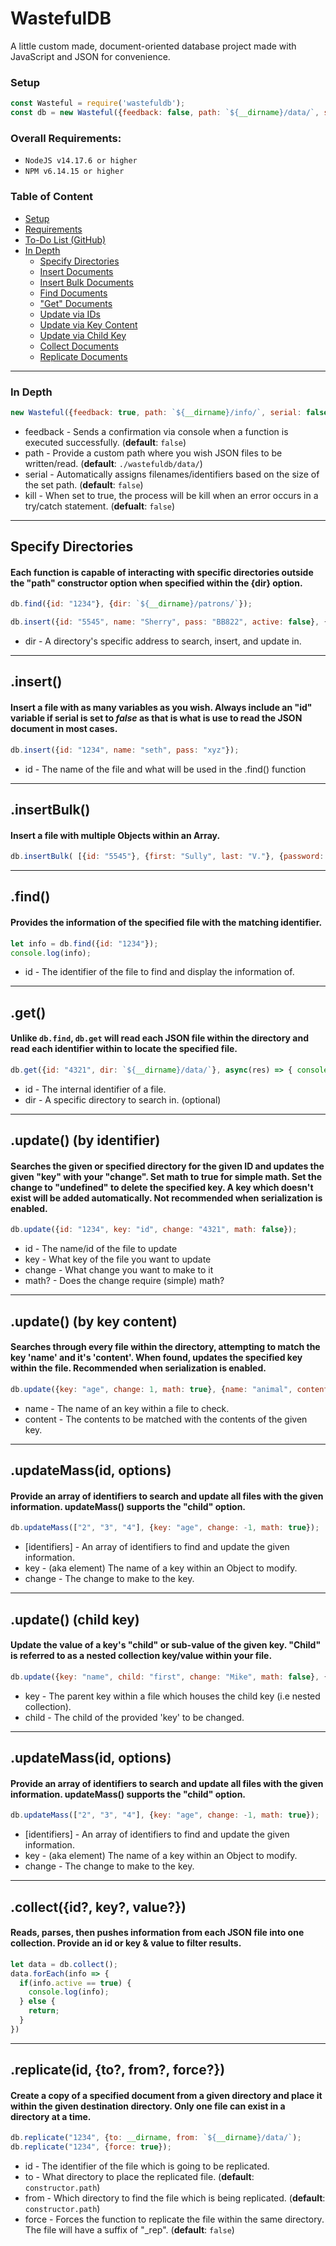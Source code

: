 # WastefulDB
A little custom made, document-oriented database project made with JavaScript and JSON for convenience.


### Setup
```js
const Wasteful = require('wastefuldb');
const db = new Wasteful({feedback: false, path: `${__dirname}/data/`, serial: false, kill: false});
```

### Overall Requirements:
- `NodeJS v14.17.6 or higher`
- `NPM v6.14.15 or higher`

### Table of Content
- [Setup](#setup)
- [Requirements](#overall-requirements)
- [To-Do List (GitHub)](https://github.com/ThySeth/WastefulDB/blob/main/TODO.md)
- [In Depth](#in-depth)
  - [Specify Directories](#specify-directories)
  - [Insert Documents](#insert)
  - [Insert Bulk Documents](#insertbulk)
  - [Find Documents](#find)
  - ["Get" Documents](#get)
  - [Update via IDs](#update-by-identifier)
  - [Update via Key Content](#update-by-key-content)
  - [Update via Child Key](#update-child-key)
  - [Collect Documents](#collectid-key-value)
  - [Replicate Documents](#replicateid-to-from-force)

___

### In Depth
```js
new Wasteful({feedback: true, path: `${__dirname}/info/`, serial: false, kill: false});
```
* feedback - Sends a confirmation via console when a function is executed successfully. (__default__: `false`)
* path - Provide a custom path where you wish JSON files to be written/read. (__default__: `./wastefuldb/data/`)
* serial - Automatically assigns filenames/identifiers based on the size of the set path. (__default__: `false`)
* kill - When set to true, the process will be kill when an error occurs in a try/catch statement. (__defualt__: `false`)

___

## Specify Directories
#### Each function is capable of interacting with specific directories outside the "path" constructor option when specified within the {dir} option.
```js
db.find({id: "1234"}, {dir: `${__dirname}/patrons/`});

db.insert({id: "5545", name: "Sherry", pass: "BB822", active: false}, {dir: `${__dirname}/accounts/`});
```
* dir - A directory's specific address to search, insert, and update in.

___

## .insert()
#### Insert a file with as many variables as you wish. __Always__ include an "id" variable if serial is set to *false* as that is what is use to read the JSON document in most cases.
```js
db.insert({id: "1234", name: "seth", pass: "xyz"});
```
* id - The name of the file and what will be used in the .find() function

___

## .insertBulk()
#### Insert a file with multiple Objects within an Array.
```js
db.insertBulk( [{id: "5545"}, {first: "Sully", last: "V."}, {password: "password"}] );
```

___

## .find()
#### Provides the information of the specified file with the matching identifier.
```js
let info = db.find({id: "1234"});
console.log(info);
```
* id - The identifier of the file to find and display the information of.

___

## .get()
#### Unlike `db.find`, `db.get` will read each JSON file within the directory and read each identifier within to locate the specified file.
```js
db.get({id: "4321", dir: `${__dirname}/data/`}, async(res) => { console.log(await res) });
```
* id - The internal identifier of a file.
* dir - A specific directory to search in. (optional)

___

## .update() (by identifier)
#### Searches the given or specified directory for the given ID and updates the given "key" with your "change". Set math to true for __simple__ math. Set the change to "undefined" to delete the specified key. A key which doesn't exist will be added automatically. Not recommended when serialization is enabled.
```js
db.update({id: "1234", key: "id", change: "4321", math: false});
```
* id - The name/id of the file to update
* key - What key of the file you want to update
* change - What change you want to make to it
* math? - Does the change require (simple) math?

___

## .update() (by key content)
#### Searches through every file within the directory, attempting to match the key 'name' and it's 'content'. When found, updates the specified key within the file. Recommended when serialization is enabled.
```js
db.update({key: "age", change: 1, math: true}, {name: "animal", content: "fox"});
```
* name - The name of an key within a file to check.
* content - The contents to be matched with the contents of the given key.

___

## .updateMass(id, options)
#### Provide an array of identifiers to search and update all files with the given information. updateMass() supports the "child" option.
```js
db.updateMass(["2", "3", "4"], {key: "age", change: -1, math: true});
```
* [identifiers] - An array of identifiers to find and update the given information.
* key - (aka element) The name of a key within an Object to modify.
* change - The change to make to the key.

___


## .update() (child key)
#### Update the value of a key's "child" or sub-value of the given key. "Child" is referred to as a nested collection key/value within your file.
```js
db.update({key: "name", child: "first", change: "Mike", math: false}, {name: "animal", content: "fox"});
```
* key - The parent key within a file which houses the child key (i.e nested collection).
* child - The child of the provided 'key' to be changed.

___

## .updateMass(id, options)
#### Provide an array of identifiers to search and update all files with the given information. updateMass() supports the "child" option.
```js
db.updateMass(["2", "3", "4"], {key: "age", change: -1, math: true});
```
* [identifiers] - An array of identifiers to find and update the given information.
* key - (aka element) The name of a key within an Object to modify.
* change - The change to make to the key.

___

## .collect({id?, key?, value?})
#### Reads, parses, then pushes information from each JSON file into one collection. Provide an id or key & value to filter results.
```js
let data = db.collect();
data.forEach(info => {
  if(info.active == true) {
    console.log(info);
  } else {
    return;
  }
})
```

___

## .replicate(id, {to?, from?, force?})
#### Create a copy of a specified document from a given directory and place it within the given destination directory. Only one file can exist in a directory at a time.
```js
db.replicate("1234", {to: __dirname, from: `${__dirname}/data/`);
db.replicate("1234", {force: true});
```
* id - The identifier of the file which is going to be replicated.
* to - What directory to place the replicated file. (__default__: `constructor.path`)
* from - Which directory to find the file which is being replicated. (__default__: `constructor.path`)
* force - Forces the function to replicate the file within the same directory. The file will have a suffix of "\_rep". (__default__: `false`)

